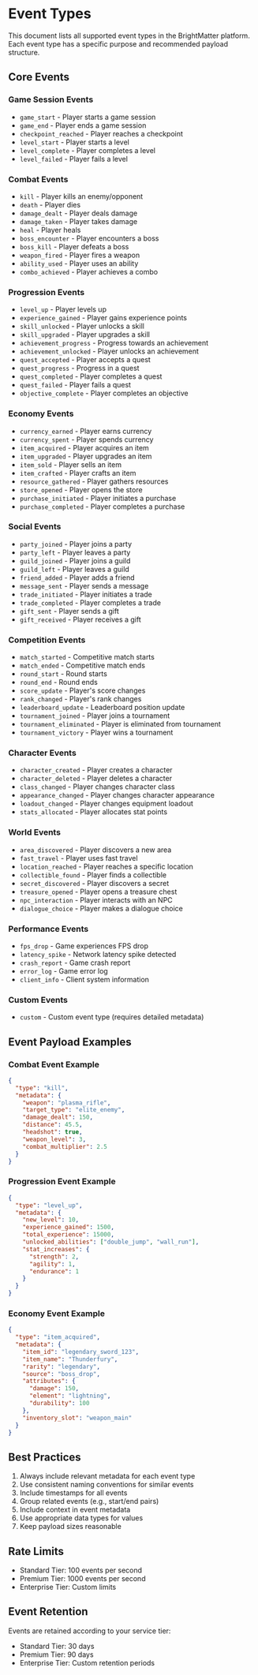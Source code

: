 # Event Types

This document lists all supported event types in the BrightMatter platform. Each event type has a specific purpose and recommended payload structure.

## Core Events

### Game Session Events
- `game_start` - Player starts a game session
- `game_end` - Player ends a game session
- `checkpoint_reached` - Player reaches a checkpoint
- `level_start` - Player starts a level
- `level_complete` - Player completes a level
- `level_failed` - Player fails a level

### Combat Events
- `kill` - Player kills an enemy/opponent
- `death` - Player dies
- `damage_dealt` - Player deals damage
- `damage_taken` - Player takes damage
- `heal` - Player heals
- `boss_encounter` - Player encounters a boss
- `boss_kill` - Player defeats a boss
- `weapon_fired` - Player fires a weapon
- `ability_used` - Player uses an ability
- `combo_achieved` - Player achieves a combo

### Progression Events
- `level_up` - Player levels up
- `experience_gained` - Player gains experience points
- `skill_unlocked` - Player unlocks a skill
- `skill_upgraded` - Player upgrades a skill
- `achievement_progress` - Progress towards an achievement
- `achievement_unlocked` - Player unlocks an achievement
- `quest_accepted` - Player accepts a quest
- `quest_progress` - Progress in a quest
- `quest_completed` - Player completes a quest
- `quest_failed` - Player fails a quest
- `objective_complete` - Player completes an objective

### Economy Events
- `currency_earned` - Player earns currency
- `currency_spent` - Player spends currency
- `item_acquired` - Player acquires an item
- `item_upgraded` - Player upgrades an item
- `item_sold` - Player sells an item
- `item_crafted` - Player crafts an item
- `resource_gathered` - Player gathers resources
- `store_opened` - Player opens the store
- `purchase_initiated` - Player initiates a purchase
- `purchase_completed` - Player completes a purchase

### Social Events
- `party_joined` - Player joins a party
- `party_left` - Player leaves a party
- `guild_joined` - Player joins a guild
- `guild_left` - Player leaves a guild
- `friend_added` - Player adds a friend
- `message_sent` - Player sends a message
- `trade_initiated` - Player initiates a trade
- `trade_completed` - Player completes a trade
- `gift_sent` - Player sends a gift
- `gift_received` - Player receives a gift

### Competition Events
- `match_started` - Competitive match starts
- `match_ended` - Competitive match ends
- `round_start` - Round starts
- `round_end` - Round ends
- `score_update` - Player's score changes
- `rank_changed` - Player's rank changes
- `leaderboard_update` - Leaderboard position update
- `tournament_joined` - Player joins a tournament
- `tournament_eliminated` - Player is eliminated from tournament
- `tournament_victory` - Player wins a tournament

### Character Events
- `character_created` - Player creates a character
- `character_deleted` - Player deletes a character
- `class_changed` - Player changes character class
- `appearance_changed` - Player changes character appearance
- `loadout_changed` - Player changes equipment loadout
- `stats_allocated` - Player allocates stat points

### World Events
- `area_discovered` - Player discovers a new area
- `fast_travel` - Player uses fast travel
- `location_reached` - Player reaches a specific location
- `collectible_found` - Player finds a collectible
- `secret_discovered` - Player discovers a secret
- `treasure_opened` - Player opens a treasure chest
- `npc_interaction` - Player interacts with an NPC
- `dialogue_choice` - Player makes a dialogue choice

### Performance Events
- `fps_drop` - Game experiences FPS drop
- `latency_spike` - Network latency spike detected
- `crash_report` - Game crash report
- `error_log` - Game error log
- `client_info` - Client system information

### Custom Events
- `custom` - Custom event type (requires detailed metadata)

## Event Payload Examples

### Combat Event Example
```json
{
  "type": "kill",
  "metadata": {
    "weapon": "plasma_rifle",
    "target_type": "elite_enemy",
    "damage_dealt": 150,
    "distance": 45.5,
    "headshot": true,
    "weapon_level": 3,
    "combat_multiplier": 2.5
  }
}
```

### Progression Event Example
```json
{
  "type": "level_up",
  "metadata": {
    "new_level": 10,
    "experience_gained": 1500,
    "total_experience": 15000,
    "unlocked_abilities": ["double_jump", "wall_run"],
    "stat_increases": {
      "strength": 2,
      "agility": 1,
      "endurance": 1
    }
  }
}
```

### Economy Event Example
```json
{
  "type": "item_acquired",
  "metadata": {
    "item_id": "legendary_sword_123",
    "item_name": "Thunderfury",
    "rarity": "legendary",
    "source": "boss_drop",
    "attributes": {
      "damage": 150,
      "element": "lightning",
      "durability": 100
    },
    "inventory_slot": "weapon_main"
  }
}
```

## Best Practices

1. Always include relevant metadata for each event type
2. Use consistent naming conventions for similar events
3. Include timestamps for all events
4. Group related events (e.g., start/end pairs)
5. Include context in event metadata
6. Use appropriate data types for values
7. Keep payload sizes reasonable

## Rate Limits

- Standard Tier: 100 events per second
- Premium Tier: 1000 events per second
- Enterprise Tier: Custom limits

## Event Retention

Events are retained according to your service tier:
- Standard Tier: 30 days
- Premium Tier: 90 days
- Enterprise Tier: Custom retention periods
